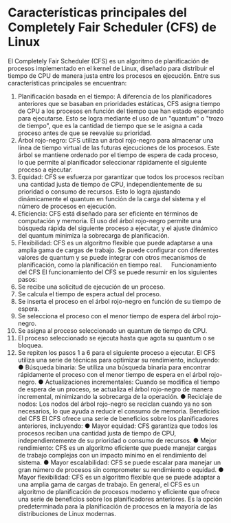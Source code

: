 # Características principales del Completely Fair Scheduler (CFS) de Linux

El Completely Fair Scheduler (CFS) es un algoritmo de planificación de procesos implementado en el kernel de Linux, diseñado para distribuir el tiempo de CPU de manera justa entre los procesos en ejecución. Entre sus características principales se encuentran:
1. Planificación basada en el tiempo: A diferencia de los planificadores anteriores que se basaban en prioridades estáticas, CFS asigna tiempo de CPU a los procesos en función del tiempo que han estado esperando para ejecutarse. Esto se logra mediante el uso de un "quantum" o "trozo de tiempo", que es la cantidad de tiempo que se le asigna a cada proceso antes de que se reevalúe su prioridad.
2. Árbol rojo-negro: CFS utiliza un árbol rojo-negro para almacenar una línea de tiempo virtual de las futuras ejecuciones de los procesos. Este árbol se mantiene ordenado por el tiempo de espera de cada proceso, lo que permite al planificador seleccionar rápidamente el siguiente proceso a ejecutar.
3. Equidad: CFS se esfuerza por garantizar que todos los procesos reciban una cantidad justa de tiempo de CPU, independientemente de su prioridad o consumo de recursos. Esto lo logra ajustando dinámicamente el quantum en función de la carga del sistema y el número de procesos en ejecución.
4. Eficiencia: CFS está diseñado para ser eficiente en términos de computación y memoria. El uso del árbol rojo-negro permite una búsqueda rápida del siguiente proceso a ejecutar, y el ajuste dinámico del quantum minimiza la sobrecarga de planificación.
5. Flexibilidad: CFS es un algoritmo flexible que puede adaptarse a una amplia gama de cargas de trabajo. Se puede configurar con diferentes valores de quantum y se puede integrar con otros mecanismos de planificación, como la planificación en tiempo real.
 
Funcionamiento del CFS
El funcionamiento del CFS se puede resumir en los siguientes pasos:
1.	Se recibe una solicitud de ejecución de un proceso.
2.	Se calcula el tiempo de espera actual del proceso.
3.	Se inserta el proceso en el árbol rojo-negro en función de su tiempo de espera.
4.	Se selecciona el proceso con el menor tiempo de espera del árbol rojo-negro.
5.	Se asigna al proceso seleccionado un quantum de tiempo de CPU.
6.	El proceso seleccionado se ejecuta hasta que agota su quantum o se bloquea.
7.	Se repiten los pasos 1 a 6 para el siguiente proceso a ejecutar.
El CFS utiliza una serie de técnicas para optimizar su rendimiento, incluyendo:
●	Búsqueda binaria: Se utiliza una búsqueda binaria para encontrar rápidamente el proceso con el menor tiempo de espera en el árbol rojo-negro.
●	Actualizaciones incrementales: Cuando se modifica el tiempo de espera de un proceso, se actualiza el árbol rojo-negro de manera incremental, minimizando la sobrecarga de la operación.
●	Reciclaje de nodos: Los nodos del árbol rojo-negro se reciclan cuando ya no son necesarios, lo que ayuda a reducir el consumo de memoria.
Beneficios del CFS
El CFS ofrece una serie de beneficios sobre los planificadores anteriores, incluyendo:
●	Mayor equidad: CFS garantiza que todos los procesos reciban una cantidad justa de tiempo de CPU, independientemente de su prioridad o consumo de recursos.
●	Mejor rendimiento: CFS es un algoritmo eficiente que puede manejar cargas de trabajo complejas con un impacto mínimo en el rendimiento del sistema.
●	Mayor escalabilidad: CFS se puede escalar para manejar un gran número de procesos sin comprometer su rendimiento o equidad.
●	Mayor flexibilidad: CFS es un algoritmo flexible que se puede adaptar a una amplia gama de cargas de trabajo.
En general, el CFS es un algoritmo de planificación de procesos moderno y eficiente que ofrece una serie de beneficios sobre los planificadores anteriores. Es la opción predeterminada para la planificación de procesos en la mayoría de las distribuciones de Linux modernas.
